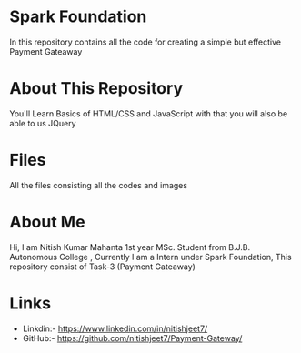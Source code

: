 # Spark Foundation
In this repository  contains all the code for creating a simple but effective Payment Gateaway

# About This Repository
You'll Learn Basics of HTML/CSS and JavaScript with that you will also be able to us JQuery

# Files
All the files consisting all the codes and images 
# About Me
Hi, I am Nitish Kumar Mahanta 1st year MSc. Student from B.J.B. Autonomous College , Currently I am a Intern under Spark Foundation, This repository consist of Task-3 (Payment Gateaway) 

# Links
- Linkdin:- https://www.linkedin.com/in/nitishjeet7/
- GitHub:- https://github.com/nitishjeet7/Payment-Gateway/
